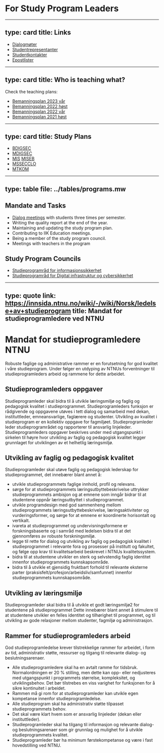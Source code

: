 

# For Study Program Leaders


---
type: card
title: Links
---
* [Dialogmøter](dialogmøter-spl.html)
* [Studentrepresentanter](studenter.html)
* [Studentkontakter](studentkontakt.html)
* [Epostlister](epostlister.html)



---
type: card
title: Who is teaching what?
---
Check the teaching plans:
* [Bemanningsplan 2023 vår](plan-2023-v.html)
* [Bemanningsplan 2022 høst](plan-2022-h.html)
* [Bemanningsplan 2022 vår](plan-2022-v.html)
* [Bemanningsplan 2021 høst](plan-2021-h.html)


---
type: card
title: Study Plans
---
* [BDIGSEC](bdigsec.html)
* [MDIGSEC](mdigsec.html)
* [MIS](mis.html) [MISEB](miseb.html)
* [MSSECCLO](mssecclo.html)
* [MTKOM](mtkom.html)



---
type: table
file: ../tables/programs.mw
---


## Mandate and Tasks

* [Dialog meetings](dialogmøter-spl.html) with students three times per semester.
* Writing the quality report at the end of the year.
* Maintaining and updating the study program plan.
* Contributing to IIK Education meetings.
* Being a member of the study program council.
* Meetings with teachers in the program


## Study Program Councils



* [Studieprogramråd for informasjonssikkerhet](https://i.ntnu.no/wiki/-/wiki/Norsk/Studieprogramråd+for+informasjonssikkerhet)
* [Studieprogramråd for Digital infrastruktur og cybersikkerhet](https://i.ntnu.no/wiki/-/wiki/Norsk/Studieprogramråd+for+Digital+infrastruktur+og+cybersikkerhet)


---
type: quote
link: https://innsida.ntnu.no/wiki/-/wiki/Norsk/ledelse+av+studieprogram
title: Mandat for studieprogramledere ved NTNU
---
# Mandat for studieprogramledere NTNU
Robuste faglige og administrative rammer er en forutsetning for god kvalitet i våre studieprogram. Under følger en utdyping av NTNUs forventninger til studieprogramleders arbeid og rammene for dette arbeidet.

## Studieprogramleders oppgaver
Studieprogramleder skal bidra til å utvikle læringsmiljø og faglig og pedagogisk kvalitet i studieprogrammet. Studieprogramleders funksjon er rådgivende og oppgavene utøves i tett dialog og samarbeid med dekan, instituttleder, emneansvarlige, faglærere og studenter. Utvikling av kvalitet i studieprogram er en kollektiv oppgave for fagmiljøet. Studieprogramleder leder studieprogramrådet og rapporterer til ansvarlig linjeleder. Studieprogramleders oppgaver beskrives under med utgangspunkt i sirkelen til høyre hvor utvikling av faglig og pedagogisk kvalitet legger grunnlaget for utviklingen av et helhetlig læringsmiljø.

## Utvikling av faglig og pedagogisk kvalitet
Studieprogramleder skal utøve faglig og pedagogisk lederskap for studieprogrammet, det innebærer blant annet å:

* utvikle studieprogrammets faglige innhold, profil og relevans.
* sørge for at studieprogrammets læringsutbyttebeskrivelse uttrykker studieprogrammets ambisjon
og at emnene som inngår bidrar til at studentene oppnår læringsutbyttet i studieprogrammet.
* utvikle programdesign med god sammenheng mellom studieprogrammets læringsutbyttebeskrivelse, læringsaktiviteter og vurderingsformer, og sørge for at emnene er koordinerte horisontalt og vertikalt.
* ivareta at studieprogrammet og undervisningsformene er forskningsbaserte og i samråd med ledelsen bidra til at det gjennomføres av robuste forskningsmiljø.
* legge til rette for dialog og utvikling av faglig og pedagogisk kvalitet i studieprogrammet i relevante fora og prosesser på institutt og fakultet, og følge opp krav til kvalitetsarbeid beskrevet i NTNUs kvalitetssystem.
* bidra til at studentene utvikler en sterk og selvstendig faglig identitet innenfor studieprogrammets kunnskapsområde.
* bidra til å utvikle et gjensidig fruktbart forhold til relevante eksterne parter (praksisfelt/profesjon/arbeidsliv/samfunnet) innenfor studieprogrammets kunnskapsområde.

## Utvikling av læringsmiljø

Studieprogramleder skal bidra til å utvikle et godt læringsmiljø2 for studentene på studieprogrammet Dette innebærer blant annet å stimulere til at studentene utvikler en felles identitet og tilhørighet til programmet, og til utvikling av gode relasjoner mellom studenter, fagmiljø og administrasjon.

## Rammer for studieprogramleders arbeid

God studieprogramledelse krever tilstrekkelige rammer for arbeidet, i form av tid, administrativ støtte, ressurser og tilgang til relevante dialog- og beslutningsarenaer.

* Alle studieprogramledere skal ha en avtalt ramme for tidsbruk. Normalordningen er 20 % stilling, men dette kan opp- eller nedjusteres med utgangspunkt i programmets størrelse, kompleksitet, og utviklingsbehov. Det bør tilstrebes en viss varighet for funksjonen for å sikre kontinuitet i arbeidet.
* Rammen må gi rom for at studieprogramleder kan utvikle egen kompetanse innenfor studieprogramledelse.
* Alle studieprogram skal ha administrativ støtte tilpasset studieprogrammets behov.
* Det skal være klart hvem som er ansvarlig linjeleder (dekan eller instituttleder).
* Studieprogramleder skal ha tilgang til informasjon og relevante dialog- og beslutningsarenaer som gir grunnlag og mulighet for å utvikle studieprogrammets kvalitet.
* Studieprogramleder bør ha minimum førstekompetanse og være i fast hovedstilling ved NTNU.

